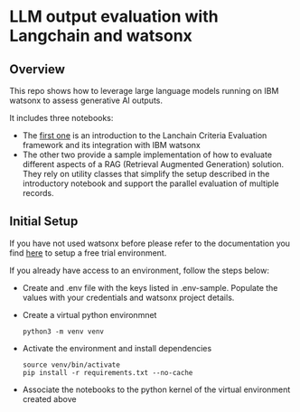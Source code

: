 # LLM output evaluation with Langchain and watsonx

## Overview

This repo shows how to leverage large language models running on IBM watsonx to assess generative AI outputs.

It includes three notebooks:

* The [first one](1.criteria_eval_chain.ipynb) is an introduction to the Lanchain Criteria Evaluation framework and its integration with IBM watsonx
* The other two provide a sample implementation of how to evaluate different aspects of a RAG (Retrieval Augmented Generation) solution. They rely on utility classes that simplify the setup described in the introductory notebook and support the parallel evaluation of multiple records.

## Initial Setup

If you have not used watsonx before please refer to the documentation you find [here](https://www.ibm.com/products/watsonx-ai) to setup a free trial environment.

If you already have access to an environment, follow the steps below:

* Create and .env file with the keys listed in .env-sample. Populate the values with your credentials and watsonx project details.
* Create a virtual python environmnet

  ```
  python3 -m venv venv
  ```
* Activate the environment and install dependencies

  ```
  source venv/bin/activate
  pip install -r requirements.txt --no-cache
  ```
* Associate the notebooks to the python kernel of the virtual environment created above
